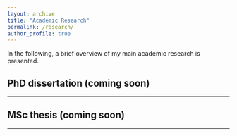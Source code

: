 ```yaml
---
layout: archive
title: "Academic Research"
permalink: /research/
author_profile: true
---
```

In the following, a brief overview of my main academic research is presented.

## PhD dissertation (coming soon)
-------


## MSc thesis (coming soon)
---------
